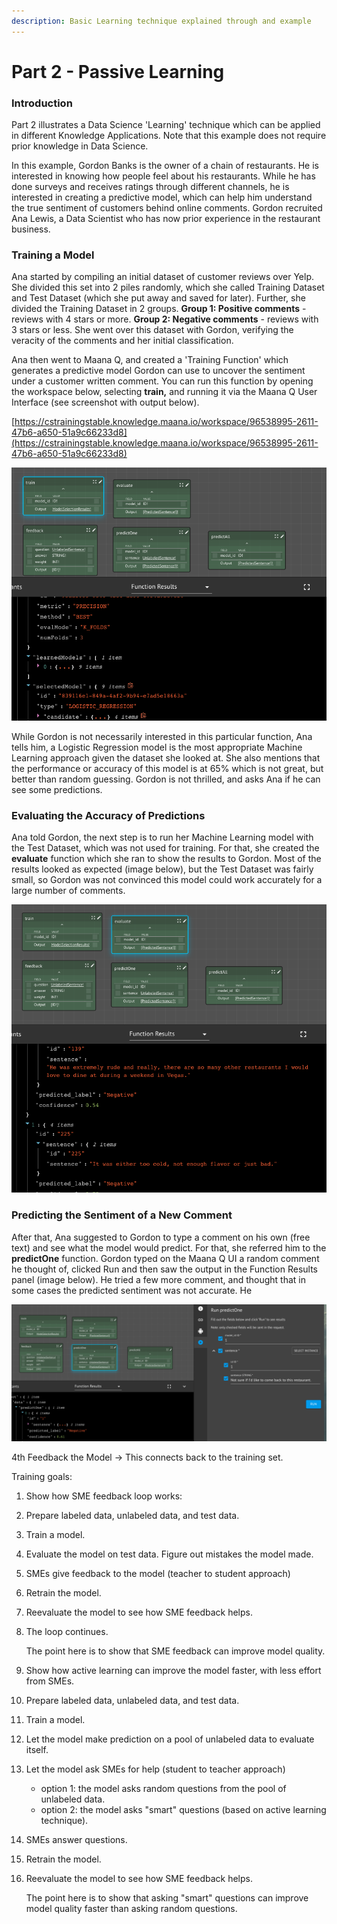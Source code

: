 ```yaml
---
description: Basic Learning technique explained through and example
---
```


# Part 2 - Passive Learning

### **Introduction**

Part 2 illustrates a Data Science 'Learning' technique which can be applied in different Knowledge Applications. Note that this example does not require prior knowledge in Data Science. 

In this example, Gordon Banks is the owner of a chain of restaurants. He is interested in knowing how people feel about his restaurants. While he has done surveys and receives ratings through different channels, he is interested in creating a predictive model, which can help him understand the true sentiment of customers behind online comments. Gordon recruited Ana Lewis, a Data Scientist who has now prior experience in the restaurant business.

### Training a Model

Ana started by compiling an initial dataset of customer reviews over Yelp. She divided this set into 2 piles randomly, which she called Training Dataset and Test Dataset \(which she put away and saved for later\). Further, she divided the Training Dataset in 2 groups. **Group 1: Positive comments** -  reviews with 4 stars or more. **Group 2: Negative comments** -  reviews with 3 stars or less. She went over this dataset with Gordon, verifying the veracity of the comments and her initial classification.

Ana then went to Maana Q, and created a 'Training Function' which generates a predictive model Gordon can use to uncover the sentiment under a customer written comment. You can run this function by opening the workspace below, selecting **train,** and running it via the Maana Q User Interface \(see screenshot with output below\). 

[https://cstrainingstable.knowledge.maana.io/workspace/96538995-2611-47b6-a650-51a9c66233d8](https://cstrainingstable.knowledge.maana.io/workspace/96538995-2611-47b6-a650-51a9c66233d8)

![](../../../.gitbook/assets/image%20%2886%29.png)

While Gordon is not necessarily interested in this particular function, Ana tells him, a Logistic Regression model is the most appropriate Machine Learning approach given the dataset she looked at.  She also mentions that the performance or accuracy of this model is at 65% which is not great, but better than random guessing. Gordon is not thrilled, and asks Ana if he can see some predictions.

### Evaluating the Accuracy of Predictions

Ana told Gordon, the next step is to run her Machine Learning model with the Test Dataset, which was not used for training. For that, she created the **evaluate** function which she ran to show the results to Gordon. Most of the results looked as expected \(image below\), but the Test Dataset was fairly small, so Gordon was not convinced this model could work accurately for a large number of comments. 

![](../../../.gitbook/assets/image%20%28127%29.png)

### Predicting the Sentiment of a New Comment

After that, Ana suggested to Gordon to type a comment on his own \(free text\) and see what the model would predict. For that, she referred him to the **predictOne** function. Gordon typed on the Maana Q UI a random comment he thought of, clicked Run and then saw the output in the Function Results panel \(image below\). He tried a few more comment, and thought that in some cases the predicted sentiment was not accurate. He 

![](../../../.gitbook/assets/image%20%2866%29.png)

4th Feedback the Model -&gt; This connects back to the training set. 

Training goals:

1. Show how SME feedback loop works:

1. Prepare labeled data, unlabeled data, and test data. 
2. Train a model.
3. Evaluate the model on test data. Figure out mistakes the model made. 
4. SMEs give feedback to the model \(teacher to student approach\) 
5. Retrain the model. 
6. Reevaluate the model to see how SME feedback helps.
7. The loop continues.

      The point here is to show that SME feedback can improve model quality.

2. Show how active learning can improve the model faster, with less effort from SMEs.

1. Prepare labeled data, unlabeled data, and test data. 
2. Train a model.
3. Let the model make prediction on a pool of unlabeled data to evaluate itself. 
4. Let the model ask SMEs for help \(student to teacher approach\)
   * option 1: the model asks random questions from the pool of unlabeled data. 
   * option 2: the model asks "smart" questions \(based on active learning technique\).
5. SMEs answer questions. 
6. Retrain the model. 
7. Reevaluate the model to see how SME feedback helps.

      The point here is to show that asking "smart" questions can improve model quality faster than asking random questions. 



